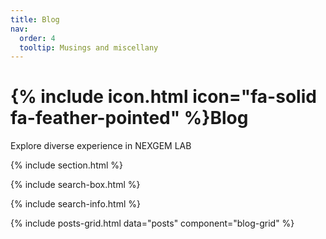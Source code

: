 ```yaml
---
title: Blog
nav:
  order: 4
  tooltip: Musings and miscellany
---
```


# {% include icon.html icon="fa-solid fa-feather-pointed" %}Blog

Explore diverse experience in NEXGEM LAB

{% include section.html %}

{% include search-box.html %}

<!-- {% include tags.html tags=site.tags %} -->

{% include search-info.html %}

{% include posts-grid.html data="posts" component="blog-grid" %}
